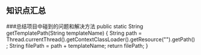 ## 知识点汇总
###总结项目中碰到的问题和解决方法
public static String getTemplatePath(String templateName) {
  String path = Thread.currentThread().getContextClassLoader().getResource("").getPath();
  String filePath = path + templateName;
  return filePath;
}
